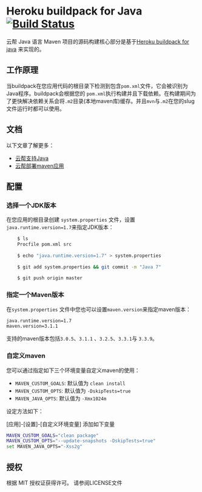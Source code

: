 Heroku buildpack for Java [![Build Status](https://travis-ci.org/heroku/heroku-buildpack-java.svg)](https://travis-ci.org/heroku/heroku-buildpack-java)
=========================

云帮 Java 语言 Maven 项目的源码构建核心部分是基于[Heroku buildpack for java](http://devcenter.heroku.com/articles/buildpack) 来实现的。

## 工作原理

当buildpack在您应用代码的根目录下检测到包含`pom.xml`文件，它会被识别为Java程序。buildpack会根据您的 `pom.xml`执行构建并且下载依赖。在构建期间为了更快解决依赖关系会将`.m2`目录(本地maven库)缓存。并且`mvn`与`.m2`在您的slug文件运行时都可以使用。

## 文档

以下文章了解更多：

- [云帮支持Java](https://www.rainbond.com/docs/stable/user-lang-docs/java/lang-java-overview.html)
- [云帮部署maven应用](https://www.rainbond.com/docs/stable/user-lang-docs/java/lang-java-maven.html)

## 配置

### 选择一个JDK版本

在您应用的根目录创建 `system.properties` 文件，设置`java.runtime.version=1.7`来指定JDK版本：

```bash
    $ ls
    Procfile pom.xml src
    
    $ echo "java.runtime.version=1.7" > system.properties
    
    $ git add system.properties && git commit -m "Java 7"
    
    $ git push origin master
```
### 指定一个Maven版本

在`system.properties` 文件中您也可以设置`maven.version`来指定maven版本：

```bash
java.runtime.version=1.7
maven.version=3.1.1
```

支持的maven版本包括`3.0.5`、`3.1.1` 、`3.2.5`、`3.3.1`与 `3.3.9`。

### 自定义maven

您可以通过指定如下三个环境变量自定义maven的使用：

+ `MAVEN_CUSTOM_GOALS`: 默认值为 `clean install` 
+ `MAVEN_CUSTOM_OPTS`: 默认值为 `-DskipTests=true` 
+ `MAVEN_JAVA_OPTS`: 默认值为 `-Xmx1024m` 


设定方法如下：

[应用]-[设置]-[自定义环境变量] 添加如下变量
```bash
MAVEN_CUSTOM_GOALS="clean package"
MAVEN_CUSTOM_OPTS="--update-snapshots -DskipTests=true"
set MAVEN_JAVA_OPTS="-Xss2g"
```

授权
-------
根据 MIT 授权证获得许可。 请参阅LICENSE文件
